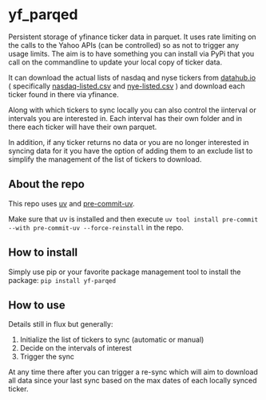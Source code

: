 # yf_parqed

Persistent storage of yfinance ticker data in parquet.  It uses rate limiting on the calls to the Yahoo APIs (can be controlled) so as not to trigger any 
usage limits. The aim is to have something you can install via PyPi that you call on the commandline to update your local copy of ticker data.

It can download the actual lists of nasdaq and nyse tickers from [datahub.io](https://datahub.io/) ( specifically  [nasdaq-listed.csv](https://datahub.io/core/nasdaq-listings/_r/-/data/nasdaq-listed.csv) and [nye-listed.csv](https://datahub.io/core/nyse-other-listings/_r/-/data/nyse-listed.csv) ) and download each ticker found in there via yfinance.

Along with which tickers to sync locally you can also control the iinterval or intervals you are interested in.
Each interval has their own folder and in there each ticker will have their own parquet. 

In addition, if any ticker returns no data or you are no longer interested in syncing data for it you have the option of adding them to an exclude list to
simplify the management of the list of tickers to download.

## About the repo

This repo uses [uv](https://docs.astral.sh/uv/) and [pre-commit-uv](https://pypi.org/project/pre-commit-uv/).  

Make sure that uv is installed and then execute `uv tool install pre-commit --with pre-commit-uv --force-reinstall` in the repo.

## How to install

Simply use pip or your favorite package management tool to install the package: `pip install yf-parqed`

## How to use

Details still in flux but generally:

1. Initialize the list of tickers to sync (automatic or manual) 
2. Decide on the intervals of interest
3. Trigger the sync

At any time there after you can trigger a re-sync which will aim to download all data since your last sync based on the 
max dates of each locally synced ticker.





